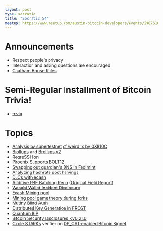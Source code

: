 ```yaml
---
layout: post
type: socratic
title: "Socratic 54"
meetup: https://www.meetup.com/austin-bitcoin-developers/events/298761006/
---
```


# Announcements

- Respect people's privacy
- Interaction and asking questions are encouraged
- [Chatham House Rules](https://www.chathamhouse.org/about-us/chatham-house-rule)

# Semi-Regular Installment of Bitcoin Trivia!

- [trivia](https://x.com/base58btc/status/1814028577387491661?s=46&t=WMmqJ4MdyeBHjVDNEbJ-rg)

# Topics

- [Analysis by supertestnet](https://stacker.news/items/593226) [of weird tx by 0XB10C](https://mempool.space/tx/b10c0000004da5a9d1d9b4ae32e09f0b3e62d21a5cce5428d4ad714fb444eb5d)
- [Brollups](https://brqgoo.medium.com/introducing-brollups-18ec4081f6e7) and [Brollups v2](https://brqgoo.medium.com/introducing-brollup-v2-now-without-the-trusted-setup-fce9c0098177)
- [RegreSSHion](https://blog.qualys.com/vulnerabilities-threat-research/2024/07/01/regresshion-remote-unauthenticated-code-execution-vulnerability-in-openssh-server)
- [Phoenix Supports BOLT12](https://x.com/phoenixwallet/status/1808547081214439494?s=46)
- [Swapping out guardian's DNS in Fedimint](https://github.com/fedimint/fedimint/issues/5482)
- [Analyzing hashrate post halvings](https://stacker.news/items/596736)
- [DLCs with ecash](https://conduition.io/cryptography/ecash-dlc)
- [Additive RBF Batching Repo](https://x.com/CardCoinsCo/status/1812892282653204891) ([Original Field Report](https://bitcoinops.org/en/cardcoins-rbf-batching/))
- [Wasabi Wallet Incident Disclosure](https://github.com/WalletWasabi/WalletWasabi/discussions/13249)
- [Ecash Mining pool](https://delvingbitcoin.org/t/ecash-tides-using-cashu-and-stratum-v2/870)
- [Mining pool game theory during forks](https://b10c.me/blog/014-mining-pool-game-theory-during-forks/)
- [Mutiny Blind Auth](https://blog.mutinywallet.com/blinded-authentication/)
- [Distributed Key Generation in FROST](https://x.com/n1ckler/status/1810408548813213820)
- [Quantum BIP](https://github.com/cryptoquick/bips/blob/p2qrh/bip-p2qrh.mediawiki)
- [Bitcoin Security Disclosures <v0.21.0](https://bitcoincore.org/en/security-advisories/)
- [Circle STARKs](https://eprint.iacr.org/2024/278) verifier on [OP_CAT-enabled Bitcoin Signet](https://x.com/StarkWareLtd/status/1813929304209723700)
